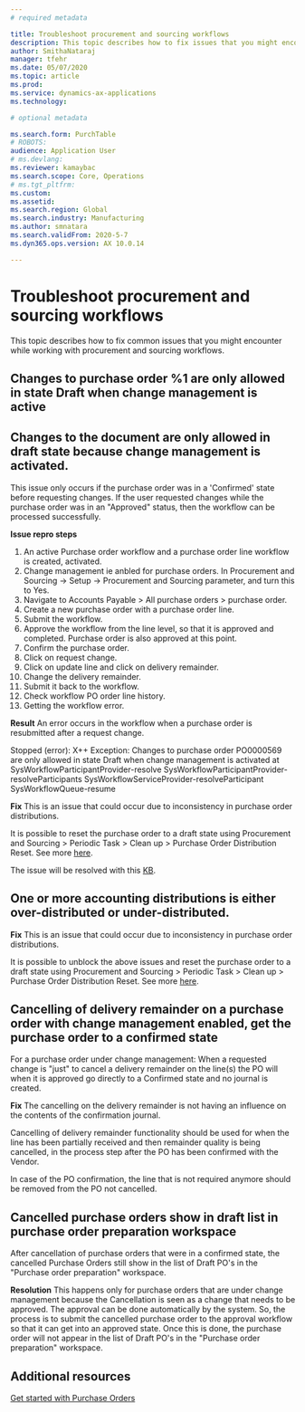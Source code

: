 ```yaml
---
# required metadata

title: Troubleshoot procurement and sourcing workflows
description: This topic describes how to fix issues that you might encounter while working with procurement and sourcing workflows.
author: SmithaNataraj
manager: tfehr
ms.date: 05/07/2020
ms.topic: article
ms.prod: 
ms.service: dynamics-ax-applications
ms.technology: 

# optional metadata

ms.search.form: PurchTable
# ROBOTS: 
audience: Application User
# ms.devlang: 
ms.reviewer: kamaybac
ms.search.scope: Core, Operations
# ms.tgt_pltfrm: 
ms.custom: 
ms.assetid: 
ms.search.region: Global
ms.search.industry: Manufacturing
ms.author: smnatara
ms.search.validFrom: 2020-5-7
ms.dyn365.ops.version: AX 10.0.14

---
```

# Troubleshoot procurement and sourcing workflows

This topic describes how to fix common issues that you might encounter while working with procurement and sourcing workflows.

## Changes to purchase order %1 are only allowed in state Draft when change management is active
## Changes to the document are only allowed in draft state because change management is activated.

This issue only occurs if the purchase order was in a 'Confirmed' state before requesting changes. If the user requested changes while the purchase order was in an "Approved" status, then the workflow can be processed successfully. 

**Issue repro steps**
1. An active Purchase order workflow and a purchase order line workflow is created, activated.
2. Change management ie anbled for purchase orders. In Procurement and Sourcing -> Setup -> Procurement and Sourcing parameter, and turn this to Yes.
3. Navigate to Accounts Payable > All purchase orders > purchase order.
4. Create a new purchase order with a purchase order line.
5. Submit the workflow.
6. Approve the workflow from the line level, so that it is approved and completed. Purchase order is also approved at this point.
7. Confirm the purchase order.
8. Click on request change.
9. Click on update line and click on delivery remainder. 
10. Change the delivery remainder.
30.	Submit it back to the workflow.
31.	Check workflow PO order line history.
32.	Getting the workflow error.
 
**Result**
An error occurs in the workflow when a purchase order is resubmitted after a request change.

Stopped (error): X++ Exception: Changes to purchase order PO0000569 are only allowed in state Draft when change management is activated
 at SysWorkflowParticipantProvider-resolve
SysWorkflowParticipantProvider-resolveParticipants
SysWorkflowServiceProvider-resolveParticipant
SysWorkflowQueue-resume

**Fix**
This is an issue that could occur due to inconsistency in purchase order distributions. 

It is possible to reset the purchase order to a draft state using Procurement and Sourcing > Periodic Task > Clean up > Purchase Order Distribution Reset. See more [here](https://cloudblogs.microsoft.com/dynamics365/it/2020/08/12/resolve-po-distribution-errors-in-dynamics-365-supply-chain-management/).

The issue  will be resolved with this [KB](https://msdyneng.visualstudio.com/FinOps/_workitems/edit/467138).

## One or more accounting distributions is either over-distributed or under-distributed.

**Fix**
This is an issue that could occur due to inconsistency in purchase order distributions. 

It is possible to unblock the above issues and reset the purchase order to a draft state using Procurement and Sourcing > Periodic Task > Clean up > Purchase Order Distribution Reset. See more [here](https://cloudblogs.microsoft.com/dynamics365/it/2020/08/12/resolve-po-distribution-errors-in-dynamics-365-supply-chain-management/).

## Cancelling of delivery remainder on a purchase order with change management enabled, get the purchase order to a confirmed state
For a purchase order under change management: When a requested change is "just" to cancel a delivery remainder on the line(s) the PO will when it is approved go directly to a Confirmed state and no journal is created. 

**Fix**
The cancelling on the delivery remainder is not having an influence on the contents of the confirmation journal.

Cancelling of delivery remainder functionality should be used for when the line has been partially received and then remainder quality is being cancelled, in the process step after the PO has been confirmed with the Vendor.

In case of the PO confirmation, the line that is not required anymore should be removed from the PO not cancelled. 

## Cancelled purchase orders show in draft list in purchase order preparation workspace
After cancellation of purchase orders that were in a confirmed state, the cancelled Purchase Orders still show in the list of Draft PO's in the "Purchase order preparation" workspace. 

**Resolution** 
This happens only for purchase orders that are under change management because the Cancellation is seen as a change that needs to be approved. The approval can be done automatically by the system. So, the process is to submit the cancelled purchase order to the approval workflow so that it can get into an approved state. Once this is done, the purchase order will not appear in the list of Draft PO's in the "Purchase order preparation" workspace. 


## Additional resources

[Get started with Purchase Orders](get-started.md)


